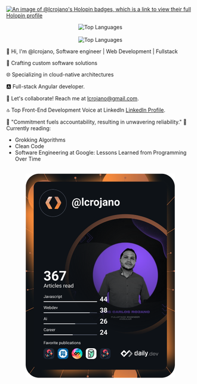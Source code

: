 
[![An image of @lcrojano's Holopin badges, which is a link to view their full Holopin profile](https://holopin.me/lcrojano)](https://holopin.io/@lcrojano)
<div  align="center">
  <img width="500" src="https://drive.google.com/u/2/uc?id=1UwMgwBaJWw8A256zOuIoUTGiNfuYhcki&export=download" alt="Top Languages">

</div>
<br>
  

<div align="center">
  <img  src="https://github-readme-stats.vercel.app/api/top-langs/?username=anuraghazra&layout=compact" alt="Top Languages">
</div>

👋 Hi, I'm @lcrojano, Software engineer |  Web Development | Fullstack 

🚀 Crafting custom software solutions

🌐 Specializing in cloud-native architectures

🅰️ Full-stack Angular developer.

🤝 Let's collaborate! Reach me at lcrojano@gmail.com.

🔝 Top Front-End Development Voice at LinkedIn [LinkedIn Profile](https://www.linkedin.com/in/lcrojano/overlay/top-voice-detail/?profileUrn=urn%3Ali%3Afsd_profile%3AACoAAASrm50B-0kLP9bKPWfIhRgYM7z6Rsl5X-w).

💬 "Commitment fuels accountability, resulting in unwavering reliability."
📖 Currently reading:
- Grokking Algorithms
- Clean Code
- Software Engineering at Google: Lessons Learned from Programming Over Time
 
 <br>    

 <div align="center"> 

 
  <a href="[https://github.com/lcrojano/lcrojano/blob/main/devcard.svg](https://app.daily.dev/lcrojano)">
      <img src="https://github.com/lcrojano/lcrojano/blob/main/devcard.svg" width="400" alt="luis carlos rojano's Dev Card"/>
    </a>
   

 

 </div>
